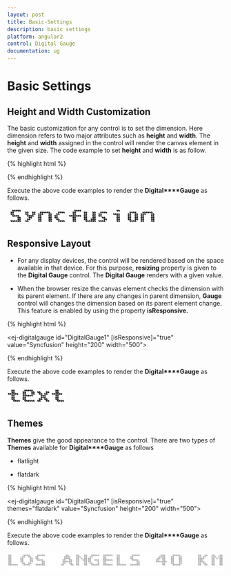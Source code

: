 ```yaml
---
layout: post
title: Basic-Settings
description: basic settings
platform: angular2
control: Digital Gauge
documentation: ug
---
```


# Basic Settings

## Height and Width Customization

The basic customization for any control is to set the dimension. Here dimension refers to two major attributes such as **height** and **width**. The **height** and **width** assigned in the control will render the canvas element in the given size. The code example to set **height** and **width** is as follow.

{% highlight html %}

<ej-digitalgauge id="DigitalGauge1" value="Syncfusion" height="200" width="500">
</ej-digitalgauge>

{% endhighlight %}


Execute the above code examples to render the **Digital****Gauge** as follows. 

![](Basic-Settings_images/Basic-Settings_img1.png)



## Responsive Layout

* For any display devices, the control will be rendered based on the space available in that device. For this purpose, **resizing** property is given to the **Digital Gauge** control. The **Digital Gauge** renders with a given value. 

* When the browser resize the canvas element checks the dimension with its parent element. If there are any changes in parent dimension, **Gauge** control will changes the dimension based on its parent element change. This feature is enabled by using the property **isResponsive.**


{% highlight html %}

<ej-digitalgauge id="DigitalGauge1" [isResponsive]="true" value="Syncfusion" height="200" width="500">
</ej-digitalgauge>

{% endhighlight %}


Execute the above code examples to render the **Digital****Gauge** as follows. 

![](Basic-Settings_images/Basic-Settings_img2.png)



## Themes

**Themes** give the good appearance to the control. There are two types of **Themes** available for **Digital****Gauge** as follows

* flatlight

* flatdark

{% highlight html %}

<ej-digitalgauge id="DigitalGauge1" [isResponsive]="true" themes="flatdark" value="Syncfusion"
                                                                          height="200" width="500">
</ej-digitalgauge>

{% endhighlight %}



Execute the above code examples to render the **Digital****Gauge** as follows. 

![](Basic-Settings_images/Basic-Settings_img3.png)



